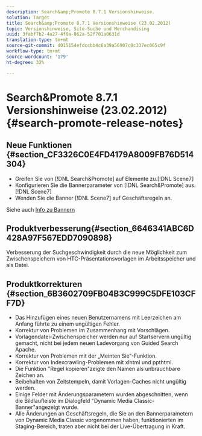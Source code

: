 ```yaml
---
description: Search&amp;Promote 8.7.1 Versionshinweise.
solution: Target
title: Search&amp;Promote 8.7.1 Versionshinweise (23.02.2012)
topic: Versionshinweise, Site-Suche und Merchandising
uuid: 3fabf7b2-4a27-4f0a-862a-52f701a0631d
translation-type: tm+mt
source-git-commit: d015154efdccbb4c6a39a56907c0c337ec065c9f
workflow-type: tm+mt
source-wordcount: '179'
ht-degree: 32%

---
```



# Search&amp;Promote 8.7.1 Versionshinweise (23.02.2012){#search-promote-release-notes}

## Neue Funktionen {#section_CF3326C0E4FD4179A8009FB76D514304}

* Greifen Sie von [!DNL Search&Promote] auf Elemente zu.[!DNL Scene7]
* Konfigurieren Sie die Bannerparameter von [!DNL Search&Promote] aus.[!DNL Scene7]
* Wenden Sie die Banner [!DNL Scene7] auf Geschäftsregeln an.

Siehe auch [Info zu Bannern](../c-about-design-menu/c-about-banners.md#concept_5BBE01FEC6134393B43CC917C8CC64DA)

## Produktverbesserung{#section_6646341ABC6D428A97F567EDD7090898}

Verbesserung der Suchgeschwindigkeit durch die neue Möglichkeit zum Zwischenspeichern von HTC-Präsentationsvorlagen im Arbeitsspeicher und als Datei.

## Produktkorrekturen {#section_6B3602709FB04B3C999C5DFE103CFF7D}

* Das Hinzufügen eines neuen Benutzernamens mit Leerzeichen am Anfang führte zu einem ungültigen Fehler.
* Korrektur von Problemen im Zusammenhang mit Vorschlägen.
* Vorlagendatei-Zwischenspeicher werden nur auf Startservern ungültig gemacht, nicht bei jedem neuen Ladevorgang von Guided Search Apache.
* Korrektur von Problemen mit der „Meinten Sie“-Funktion.
* Korrektur von Indexcrawling-Problemen mit xlhtml und ppthtml.
* Die Funktion &quot;Regel kopieren&quot;zeigte den Namen als unbrauchbare Zeichen an.
* Beibehalten von Zeitstempeln, damit Vorlagen-Caches nicht ungültig werden.
* Einige Felder mit Änderungsparametern wurden abgeschnitten, wenn die Bildlaufleiste im Dialogfeld &quot;Dynamic Media Classic-Banner&quot;angezeigt wurde.
* Alle Änderungen an Geschäftsregeln, die Sie an den Bannerparametern von Dynamic Media Classic vorgenommen haben, funktionierten im Staging-Bereich, traten aber nicht bei der Live-Übertragung in Kraft.

